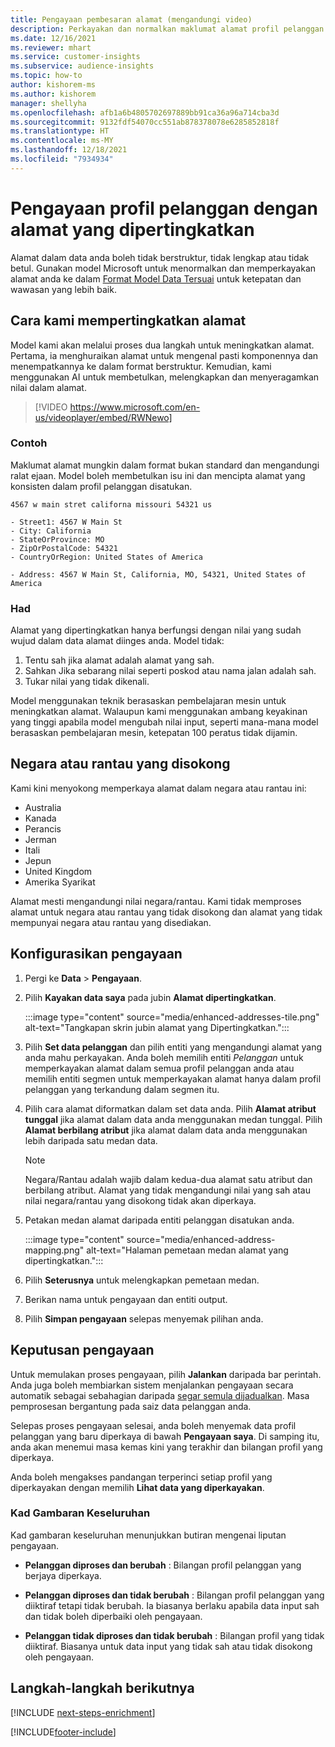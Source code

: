 ```yaml
---
title: Pengayaan pembesaran alamat (mengandungi video)
description: Perkayakan dan normalkan maklumat alamat profil pelanggan dengan model Microsoft.
ms.date: 12/16/2021
ms.reviewer: mhart
ms.service: customer-insights
ms.subservice: audience-insights
ms.topic: how-to
author: kishorem-ms
ms.author: kishorem
manager: shellyha
ms.openlocfilehash: afb1a6b4805702697889bb91ca36a96a714cba3d
ms.sourcegitcommit: 9132fdf54070cc551ab878378078e6285852818f
ms.translationtype: HT
ms.contentlocale: ms-MY
ms.lasthandoff: 12/18/2021
ms.locfileid: "7934934"
---
```

# <a name="enrichment-of-customer-profiles-with-enhanced-addresses"></a>Pengayaan profil pelanggan dengan alamat yang dipertingkatkan

Alamat dalam data anda boleh tidak berstruktur, tidak lengkap atau tidak betul. Gunakan model Microsoft untuk menormalkan dan memperkayakan alamat anda ke dalam [Format Model Data Tersuai](/common-data-model/schema/core/applicationcommon/address) untuk ketepatan dan wawasan yang lebih baik.

## <a name="how-we-enhance-addresses"></a>Cara kami mempertingkatkan alamat

Model kami akan melalui proses dua langkah untuk meningkatkan alamat. Pertama, ia menghuraikan alamat untuk mengenal pasti komponennya dan menempatkannya ke dalam format berstruktur. Kemudian, kami menggunakan AI untuk membetulkan, melengkapkan dan menyeragamkan nilai dalam alamat.

> [!VIDEO https://www.microsoft.com/en-us/videoplayer/embed/RWNewo]

### <a name="example"></a>Contoh

Maklumat alamat mungkin dalam format bukan standard dan mengandungi ralat ejaan. Model boleh membetulkan isu ini dan mencipta alamat yang konsisten dalam profil pelanggan disatukan.

```Input
4567 w main stret californa missouri 54321 us
```

```Output
- Street1: 4567 W Main St
- City: California
- StateOrProvince: MO
- ZipOrPostalCode: 54321
- CountryOrRegion: United States of America

- Address: 4567 W Main St, California, MO, 54321, United States of America
```

### <a name="limitations"></a>Had

Alamat yang dipertingkatkan hanya berfungsi dengan nilai yang sudah wujud dalam data alamat diinges anda. Model tidak: 

1. Tentu sah jika alamat adalah alamat yang sah.
2. Sahkan Jika sebarang nilai seperti poskod atau nama jalan adalah sah.
3. Tukar nilai yang tidak dikenali.

Model menggunakan teknik berasaskan pembelajaran mesin untuk meningkatkan alamat. Walaupun kami menggunakan ambang keyakinan yang tinggi apabila model mengubah nilai input, seperti mana-mana model berasaskan pembelajaran mesin, ketepatan 100 peratus tidak dijamin.

## <a name="supported-countries-or-regions"></a>Negara atau rantau yang disokong

Kami kini menyokong memperkaya alamat dalam negara atau rantau ini: 

- Australia
- Kanada
- Perancis
- Jerman
- Itali
- Jepun
- United Kingdom
- Amerika Syarikat

Alamat mesti mengandungi nilai negara/rantau. Kami tidak memproses alamat untuk negara atau rantau yang tidak disokong dan alamat yang tidak mempunyai negara atau rantau yang disediakan.

## <a name="configure-the-enrichment"></a>Konfigurasikan pengayaan

1. Pergi ke **Data** > **Pengayaan**.

1. Pilih **Kayakan data saya** pada jubin **Alamat dipertingkatkan**.

   :::image type="content" source="media/enhanced-addresses-tile.png" alt-text="Tangkapan skrin jubin alamat yang Dipertingkatkan.":::

1. Pilih **Set data pelanggan** dan pilih entiti yang mengandungi alamat yang anda mahu perkayakan. Anda boleh memilih entiti *Pelanggan* untuk memperkayakan alamat dalam semua profil pelanggan anda atau memilih entiti segmen untuk memperkayakan alamat hanya dalam profil pelanggan yang terkandung dalam segmen itu.

1. Pilih cara alamat diformatkan dalam set data anda. Pilih **Alamat atribut tunggal** jika alamat dalam data anda menggunakan medan tunggal. Pilih **Alamat berbilang atribut** jika alamat dalam data anda menggunakan lebih daripada satu medan data.

   > [!NOTE]
   > Negara/Rantau adalah wajib dalam kedua-dua alamat satu atribut dan berbilang atribut. Alamat yang tidak mengandungi nilai yang sah atau nilai negara/rantau yang disokong tidak akan diperkaya.

1.  Petakan medan alamat daripada entiti pelanggan disatukan anda.

    :::image type="content" source="media/enhanced-address-mapping.png" alt-text="Halaman pemetaan medan alamat yang dipertingkatkan.":::

1. Pilih **Seterusnya** untuk melengkapkan pemetaan medan.

1. Berikan nama untuk pengayaan dan entiti output.

1. Pilih **Simpan pengayaan** selepas menyemak pilihan anda.

## <a name="enrichment-results"></a>Keputusan pengayaan

Untuk memulakan proses pengayaan, pilih **Jalankan** daripada bar perintah. Anda juga boleh membiarkan sistem menjalankan pengayaan secara automatik sebagai sebahagian daripada [segar semula dijadualkan](system.md#schedule-tab). Masa pemprosesan bergantung pada saiz data pelanggan anda.

Selepas proses pengayaan selesai, anda boleh menyemak data profil pelanggan yang baru diperkaya di bawah **Pengayaan saya**. Di samping itu, anda akan menemui masa kemas kini yang terakhir dan bilangan profil yang diperkaya.

Anda boleh mengakses pandangan terperinci setiap profil yang diperkayakan dengan memilih **Lihat data yang diperkayakan**.

### <a name="overview-card"></a>Kad Gambaran Keseluruhan

Kad gambaran keseluruhan menunjukkan butiran mengenai liputan pengayaan. 

* **Pelanggan diproses dan berubah** : Bilangan profil pelanggan yang berjaya diperkaya.

* **Pelanggan diproses dan tidak berubah** : Bilangan profil pelanggan yang diiktiraf tetapi tidak berubah. Ia biasanya berlaku apabila data input sah dan tidak boleh diperbaiki oleh pengayaan.

* **Pelanggan tidak diproses dan tidak berubah** : Bilangan profil yang tidak diiktiraf. Biasanya untuk data input yang tidak sah atau tidak disokong oleh pengayaan.

## <a name="next-steps"></a>Langkah-langkah berikutnya

[!INCLUDE [next-steps-enrichment](../includes/next-steps-enrichment.md)]

[!INCLUDE[footer-include](../includes/footer-banner.md)]
